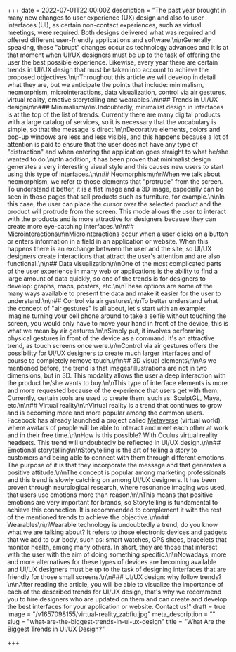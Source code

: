 +++
date = 2022-07-01T22:00:00Z
description = "The past year brought in many new changes to user experience (UX) design and also to user interfaces (UI), as certain non-contact experiences, such as virtual meetings, were required. Both designs delivered what was required and offered different user-friendly applications and software.\n\nGenerally speaking, these \"abrupt\" changes occur as technology advances and it is at that moment when UI/UX designers must be up to the task of offering the user the best possible experience. Likewise, every year there are certain trends in UI/UX design that must be taken into account to achieve the proposed objectives.\n\nThroughout this article we will develop in detail what they are, but we anticipate the points that include: minimalism, neomorphism, microinteractions, data visualization, control via air gestures, virtual reality, emotive storytelling and wearables.\n\n## Trends in UI/UX design\n\n### Minimalism\n\nUndoubtedly, minimalist design in interfaces is at the top of the list of trends. Currently there are many digital products with a large catalog of services, so it is necessary that the vocabulary is simple, so that the message is direct.\n\nDecorative elements, colors and pop-up windows are less and less visible, and this happens because a lot of attention is paid to ensure that the user does not have any type of \"distraction\" and when entering the application goes straight to what he/she wanted to do.\n\nIn addition, it has been proven that minimalist design generates a very interesting visual style and this causes new users to start using this type of interfaces.\n\n## Neomorphism\n\nWhen we talk about neomorphism, we refer to those elements that \"protrude\" from the screen. To understand it better, it is a flat image and a 3D image, especially can be seen in those pages that sell products such as furniture, for example.\n\nIn this case, the user can place the cursor over the selected product and the product will protrude from the screen. This mode allows the user to interact with the products and is more attractive for designers because they can create more eye-catching interfaces.\n\n## Microinteractions\n\nMicrointeractions occur when a user clicks on a button or enters information in a field in an application or website. When this happens there is an exchange between the user and the site, so UI/UX designers create interactions that attract the user's attention and are also functional.\n\n## Data visualization\n\nOne of the most complicated parts of the user experience in many web or applications is the ability to find a large amount of data quickly, so one of the trends is for designers to develop: graphs, maps, posters, etc.\n\nThese options are some of the many ways available to present the data and make it easier for the user to understand.\n\n## Control via air gestures\n\nTo better understand what the concept of \"air gestures\" is all about, let's start with an example: imagine turning your cell phone around to take a selfie without touching the screen, you would only have to move your hand in front of the device, this is what we mean by air gestures.\n\nSimply put, it involves performing physical gestures in front of the device as a command. It's an attractive trend, as touch screens once were.\n\nControl via air gestures offers the possibility for UI/UX designers to create much larger interfaces and of course to completely remove touch.\n\n## 3D visual elements\n\nAs we mentioned before, the trend is that images/illustrations are not in two dimensions, but in 3D. This modality allows the user a deep interaction with the product he/she wants to buy.\n\nThis type of interface elements is more and more requested because of the experience that users get with them. Currently, certain tools are used to create them, such as: SculptGL, Maya, etc.\n\n## Virtual reality\n\nVirtual reality is a trend that continues to grow and is becoming more and more popular among the common users. Facebook has already launched a project called [Metaverse](https://blog.hubspot.es/marketing/que-es-metaverse#:\\~:text=En%20palabras%20del%20mismo%20Zuckerberg,mismo%20espacio%20f%C3%ADsico%20que%20t%C3%BA%C2%BB.) (virtual world), where avatars of people will be able to interact and meet each other at work and in their free time.\n\nHow is this possible? With Oculus virtual reality headsets. This trend will undoubtedly be reflected in UI/UX design.\n\n## Emotional storytelling\n\nStorytelling is the art of telling a story to customers and being able to connect with them through different emotions. The purpose of it is that they incorporate the message and that generates a positive attitude.\n\nThe concept is popular among marketing professionals and this trend is slowly catching on among UI/UX designers. It has been proven through neurological research, where resonance imaging was used, that users use emotions more than reason.\n\nThis means that positive emotions are very important for brands, so Storytelling is fundamental to achieve this connection. It is recommended to complement it with the rest of the mentioned trends to achieve the objective.\n\n## Wearables\n\nWearable technology is undoubtedly a trend, do you know what we are talking about? It refers to those electronic devices and gadgets that we add to our body, such as: smart watches, GPS shoes, bracelets that monitor health, among many others. In short, they are those that interact with the user with the aim of doing something specific.\n\nNowadays, more and more alternatives for these types of devices are becoming available and UI/UX designers must be up to the task of designing interfaces that are friendly for those small screens.\n\n### UI/UX design: why follow trends?\n\nAfter reading the article, you will be able to visualize the importance of each of the described trends for UI/UX design, that's why we recommend you to hire designers who are updated on them and can create and develop the best interfaces for your application or website. Contact us!"
draft = true
image = "/v1657098155/virtual-reality_zabfiu.jpg"
meta_description = ""
slug = "what-are-the-biggest-trends-in-ui-ux-design"
title = "What Are the Biggest Trends in UI/UX Design?"

+++

